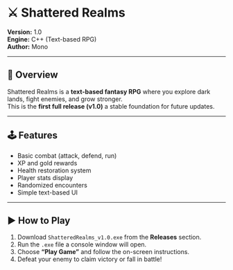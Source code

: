 # ⚔️ Shattered Realms

**Version:** 1.0  
**Engine:** C++ (Text-based RPG)  
**Author:** Mono  

---

## 🧙 Overview

Shattered Realms is a **text-based fantasy RPG** where you explore dark lands, fight enemies, and grow stronger.  
This is the **first full release (v1.0)** a stable foundation for future updates.

---

## 🕹️ Features

- Basic combat (attack, defend, run)
- XP and gold rewards
- Health restoration system
- Player stats display
- Randomized encounters
- Simple text-based UI

---

## ▶️ How to Play
1. Download `ShatteredRealms_v1.0.exe` from the **Releases** section.
2. Run the `.exe` file  a console window will open.
3. Choose **“Play Game”** and follow the on-screen instructions.
4. Defeat your enemy to claim victory or fall in battle!
